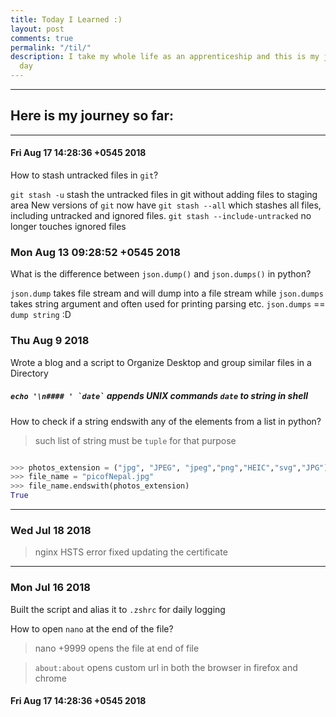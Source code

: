 ```yaml
---
title: Today I Learned :)
layout: post
comments: true
permalink: "/til/"
description: I take my whole life as an apprenticeship and this is my journey each
  day
---
```


-------------------------------------------------------------------------------
## Here is my journey so far:
-------------------------------------------------------------------------------

####  Fri Aug 17 14:28:36 +0545 2018

How to stash untracked files in `git`?

`git stash -u` stash the untracked files in git without adding files to staging area
New versions of `git` now have `git stash --all` which stashes all files, including untracked and ignored files.
`git stash --include-untracked` no longer touches ignored files

###  Mon Aug 13 09:28:52 +0545 2018

What is the difference between `json.dump()` and `json.dumps()` in 
python?

`json.dump` takes file stream and will dump into a file stream while 
`json.dumps` takes string argument and often used for printing parsing 
etc. `json.dumps` == `dump string` :D

### Thu Aug  9  2018

Wrote a blog and a script to Organize Desktop and group similar files in a Directory
##### ``` echo '\n#### ' `date` ``` appends UNIX commands  `date` to string in shell  

How to check if a string endswith any of the elements from a list in python?
     
  > such list of string  must be `tuple`  for that purpose

```python

>>> photos_extension = ("jpg", "JPEG", "jpeg","png","HEIC","svg","JPG")
>>> file_name = "picofNepal.jpg"
>>> file_name.endswith(photos_extension)
True

```
-------------------------------------------------------------------------------

### Wed Jul 18  2018

> nginx HSTS error fixed updating the certificate

-------------------------------------------------------------------------------

### Mon Jul 16  2018

Built the script and alias it to `.zshrc` for daily logging

How to open `nano` at the end of the file?

> nano +9999 opens the file at end of file


> `about:about` opens custom url in both the browser in firefox and chrome

####  Fri Aug 17 14:28:36 +0545 2018
